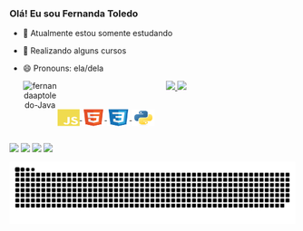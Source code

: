 ### Olá! Eu sou Fernanda Toledo

- 🔭 Atualmente estou somente estudando
- 🌱 Realizando alguns cursos
- 😄 Pronouns: ela/dela
  
  <div align="center">
  <a href="https://github.com/fernandaaptoledo">
  <img height="180em" src="https://github-readme-stats.vercel.app/api?username=fernandaaptoledo&show_icons=true&theme=dracula&include_all_commits=true&count_private=true"/>
  <img height="180em" src="https://github-readme-stats.vercel.app/api/top-langs/?username=fernandaaptoledo&layout=compact&langs_count=7&theme=dracula"/>
  <img align="left" alt="fernandaaptoledo-Java" height="60" width="60" src="https://cdn.jsdelivr.net/gh/devicons/devicon/icons/java/java-original-wordmark.svg"/>
</div>
    
  <div style="display: inline_block"><br>
  <img align="center" alt="Rafa-Js" height="30" width="40" src="https://raw.githubusercontent.com/devicons/devicon/master/icons/javascript/javascript-plain.svg">
  <img align="center" alt="Rafa-HTML" height="30" width="40" src="https://raw.githubusercontent.com/devicons/devicon/master/icons/html5/html5-original.svg">
  <img align="center" alt="Rafa-CSS" height="30" width="40" src="https://raw.githubusercontent.com/devicons/devicon/master/icons/css3/css3-original.svg"> 
  <img align="center" alt="Rafa-Python" height="30" width="40" src="https://raw.githubusercontent.com/devicons/devicon/master/icons/python/python-original.svg">
  </div>

  ##
  
  <div>
  <a href="https://instagram.com/fernandaaparecidatoledo" target="_blank"><img src="https://img.shields.io/badge/-Instagram-%23E4405F?style=for-the-badge&logo=instagram&logoColor=white" target="_blank"></a>
 <a href="https://discord.gg/Fernanda Toledo#7011" target="_blank"><img src="https://img.shields.io/badge/Discord-7289DA?style=for-the-badge&logo=discord&logoColor=white" target="_blank"></a> 
  <a href = "mailto:fernandaaparecidatoledo@gmail.com"><img src="https://img.shields.io/badge/-Gmail-%23333?style=for-the-badge&logo=gmail&logoColor=white" target="_blank"></a>
  <a href="https://www.linkedin.com/in/fernanda-aparecida-de-toledo-978a182b" target="_blank"><img src="https://img.shields.io/badge/-LinkedIn-%230077B5?style=for-the-badge&logo=linkedin&logoColor=white" target="_blank"></a> 
 
![](https://github.com/Platane/snk/raw/output/github-contribution-grid-snake.svg)
    
 
  </div>
